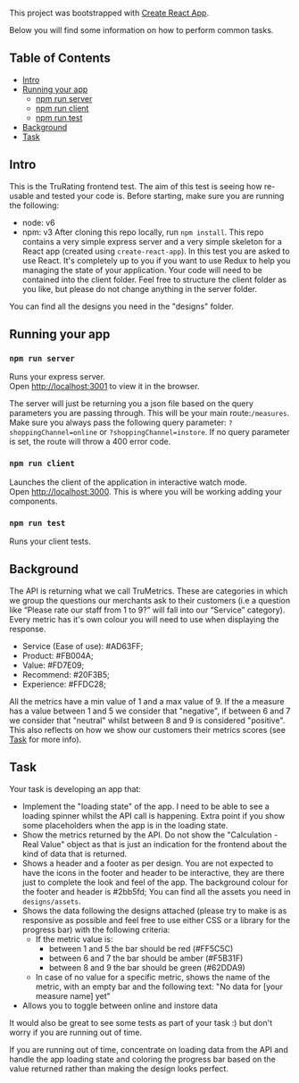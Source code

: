 This project was bootstrapped with [Create React App](https://github.com/facebookincubator/create-react-app).

Below you will find some information on how to perform common tasks.<br>

## Table of Contents

- [Intro](#intro)
- [Running your app](#running-your-app)
    - [npm run server](#npm-run-server)
    - [npm run client](#npm-run-client)
    - [npm run test](#npm-run-test)
- [Background](#background)
- [Task](#task)

## Intro

This is the TruRating frontend test. The aim of this test is seeing how re-usable and tested your code is.
Before starting, make sure you are running the following:
- node: v6
- npm: v3
After cloning this repo locally, run `npm install`. This repo contains a very simple express server and a very simple skeleton for a React app (created using `create-react-app`). In this test you are asked to use React. It's completely up to you if you want to use Redux to help you managing the state of your application.
Your code will need to be contained into the client folder. Feel free to structure the client folder as you like, but please do not change anything in the server folder.

You can find all the designs you need in the "designs" folder.

## Running your app

### `npm run server`

Runs your express server.<br>
Open [http://localhost:3001](http://localhost:3001) to view it in the browser.

The server will just be returning you a json file based on the query parameters you are passing through. This will be your main route:`/measures`. Make sure you always pass the following query parameter: `?shoppingChannel=online` or `?shoppingChannel=instore`. If no query parameter is set, the route will throw a 400 error code.


### `npm run client`

Launches the client of the application in interactive watch mode.<br> Open [http://localhost:3000](http://localhost:3000). This is where you will be working adding your components.

### `npm run test`

Runs your client tests.


## Background
The API is returning what we call TruMetrics. These are categories in which we group the questions our merchants ask to their customers (i.e a question like “Please rate our staff from 1 to 9?” will fall into our “Service” category). Every metric has it's own colour you will need to use when displaying the response.
- Service (Ease of use): #AD63FF;
- Product: #FB004A;
- Value: #FD7E09;
- Recommend: #20F3B5;
- Experience: #FFDC28;

All the metrics have a min value of 1 and a max value of 9. If the a measure has a value between 1 and 5 we consider that "negative", if between 6 and 7 we consider that "neutral" whilst between 8 and 9 is considered "positive". This also reflects on how we show our customers their metrics scores (see [Task](#task) for more info).

## Task

Your task is developing an app that:
- Implement the "loading state" of the app. I need to be able to see a loading spinner whilst the API call is happening. Extra point if you show some placeholders when the app is in the loading state.
- Show the metrics returned by the API. Do not show the "Calculation - Real Value" object as that is just an indication for the frontend about the kind of data that is returned.
- Shows a header and a footer as per design. You are not expected to have the icons in the footer and header to be interactive, they are there just to complete the look and feel of the app. The background colour for the footer and header is #2bb5fd; You can find all the assets you need in ```designs/assets```.
- Shows the data following the designs attached (please try to make is as responsive as possible and feel free to use either CSS or a library for the progress bar) with the following criteria:
    - If the metric value is:
        - between 1 and 5 the bar should be red (#FF5C5C)
        - between 6 and 7 the bar should be amber (#F5B31F)
        - between 8 and 9 the bar should be green (#62DDA9)
    - In case of no value for a specific metric, shows the name of the metric, with an empty bar and the following text: "No data for [your measure name] yet"
- Allows you to toggle between online and instore data

It would also be great to see some tests as part of your task :) but don't worry if you are running out of time.

If you are running out of time, concentrate on loading data from the API and handle the app loading state and coloring the progress bar based on the value returned rather than making the design looks perfect.




